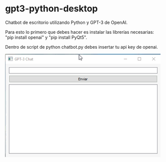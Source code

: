 # gpt3-python-desktop
Chatbot de escritorio utilizando Python y GPT-3 de OpenAI.

Para esto lo primero que debes hacer es instalar las librerías necesarias: "pip install openai" y "pip install PyQt5".

Dentro de script de python chatbot.py debes insertar tu api key de openai.

<img src="gpt3.gif" alt="gpt3-desktop">

